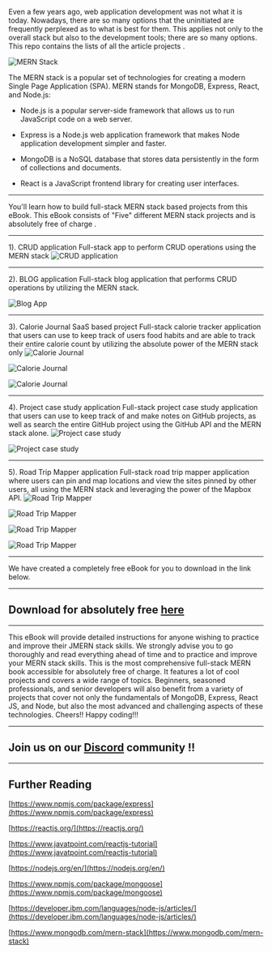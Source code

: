 Even a few years ago, web application development was not what it is today. Nowadays, there are so many options that the uninitiated are frequently perplexed as to what is best for them. This applies not only to the overall stack but also to the development tools; there are so many options. This repo contains the lists of all the article projects . 


![MERN Stack](https://dev-to-uploads.s3.amazonaws.com/uploads/articles/nf7f3fqtig3iisd1fsiz.png)

The MERN stack is a popular set of technologies for creating a modern Single Page Application (SPA). MERN stands for MongoDB, Express, React, and Node.js:

- Node.js is a popular server-side framework that allows us to run JavaScript code on a web server.

- Express is a Node.js web application framework that makes Node application development simpler and faster.

- MongoDB is a NoSQL database that stores data persistently in the form of collections and documents.

- React is a JavaScript frontend library for creating user interfaces.

---

You'll learn how to build full-stack MERN stack based projects from this eBook. This eBook consists of "Five" different MERN stack projects and is absolutely free of charge . 

---

1). CRUD application
Full-stack app to perform CRUD operations using the MERN stack
![CRUD application](https://dev-to-uploads.s3.amazonaws.com/uploads/articles/qnot4ew52vp30sgma32u.png)

---

2).  BLOG application 
Full-stack blog application that performs CRUD operations by utilizing the MERN stack.

![Blog App](https://dev-to-uploads.s3.amazonaws.com/uploads/articles/ebeq6nc7y8rucf4mkgcq.png)
 
---

3). Calorie Journal SaaS based project
Full-stack calorie tracker application that users can use to keep track of users food habits and are able to track their entire calorie count by utilizing the absolute power of the MERN stack only
![Calorie Journal](https://dev-to-uploads.s3.amazonaws.com/uploads/articles/hpsbbfkghhr5kqzk2uea.png)
 
![Calorie Journal](https://dev-to-uploads.s3.amazonaws.com/uploads/articles/koxzu7grglw171uyossj.png)

![Calorie Journal](https://dev-to-uploads.s3.amazonaws.com/uploads/articles/jylfgip3pjriyyg0kr1g.png)

---

4).  Project case study application
Full-stack project case study application that users can use to keep track of and make notes on GitHub projects, as well as search the entire GitHub project using the GitHub API and the MERN stack alone.
![Project case study](https://dev-to-uploads.s3.amazonaws.com/uploads/articles/wt8prdxxrmbzmcqva92y.png)

![Project case study](https://dev-to-uploads.s3.amazonaws.com/uploads/articles/72ey08x573okzb5lvim9.png)

---

5). Road Trip Mapper application
Full-stack road trip mapper application where users can  pin and map locations and view the sites pinned by other users, all using the MERN stack and leveraging the power of the Mapbox API.
![Road Trip Mapper](https://dev-to-uploads.s3.amazonaws.com/uploads/articles/moxon92itbjti67k6m3x.png)

![Road Trip Mapper](https://dev-to-uploads.s3.amazonaws.com/uploads/articles/a128lsai7zlas476yoiy.png) 

![Road Trip Mapper](https://dev-to-uploads.s3.amazonaws.com/uploads/articles/gsdldwegwnjd5g96guaz.png)

![Road Trip Mapper](https://dev-to-uploads.s3.amazonaws.com/uploads/articles/lj91c8kmunlax1hnzzr4.png)

---

We have created a completely free eBook for you to download in the link below.

---

## Download for absolutely free [here](https://github.com/aviyelverse/devrel-tutorial-projects/raw/main/mern-ebook/MERN%20eBook.pdf)

---

This eBook will provide detailed instructions for anyone wishing to practice and improve their JMERN stack skills. We strongly advise you to go thoroughly and read everything ahead of time and to practice and improve your MERN stack skills. This is the most comprehensive full-stack MERN book accessible for absolutely free of charge. It features a lot of cool projects and covers a wide range of topics. Beginners, seasoned professionals, and senior developers will also benefit from a variety of projects that cover not only the fundamentals of MongoDB, Express, React JS, and Node, but also the most advanced and challenging aspects of these technologies. Cheers!! Happy coding!!!

---

## Join us on our [Discord](https://discord.gg/BAv2UTrc9f) community !! 

---

## Further Reading

[https://www.npmjs.com/package/express](https://www.npmjs.com/package/express)

[https://reactjs.org/](https://reactjs.org/)

[https://www.javatpoint.com/reactjs-tutorial](https://www.javatpoint.com/reactjs-tutorial)

[](https://developer.mozilla.org/en-US/docs/Web/API/Window/localStorage)

[https://nodejs.org/en/](https://nodejs.org/en/)

[https://www.npmjs.com/package/mongoose](https://www.npmjs.com/package/mongoose)

[https://developer.ibm.com/languages/node-js/articles/](https://developer.ibm.com/languages/node-js/articles/)

[https://www.mongodb.com/mern-stack](https://www.mongodb.com/mern-stack)

